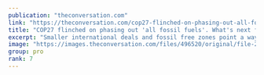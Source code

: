```yaml
---
publication: "theconversation.com"
link: "https://theconversation.com/cop27-flinched-on-phasing-out-all-fossil-fuels-whats-next-for-the-fight-to-keep-them-in-the-ground-194941"
title: "COP27 flinched on phasing out 'all fossil fuels'. What's next for the fight to keep them in the ground?"
excerpt: "Smaller international deals and fossil free zones point a way forward."
image: "https://images.theconversation.com/files/496520/original/file-20221121-26-skarba.jpg?ixlib=rb-1.1.0&rect=0%2C1311%2C5245%2C2622&q=45&auto=format&w=1356&h=668&fit=crop"
group: pro
rank: 7
---
```


